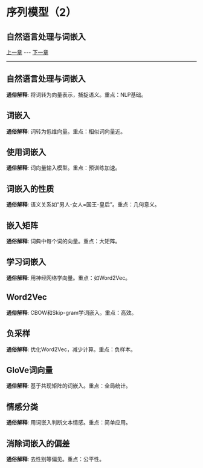 # 序列模型（2）

## 自然语言处理与词嵌入

[上一章](5.sequenceModel-1.md) --- [下一章](5.sequenceModel-3.md)

---

## 自然语言处理与词嵌入

**通俗解释**: 将词转为向量表示，捕捉语义。重点：NLP基础。

## 词嵌入

**通俗解释**: 词转为低维向量。重点：相似词向量近。

## 使用词嵌入

**通俗解释**: 词向量输入模型。重点：预训练加速。

## 词嵌入的性质

**通俗解释**: 语义关系如“男人-女人=国王-皇后”。重点：几何意义。

## 嵌入矩阵

**通俗解释**: 词典中每个词的向量。重点：大矩阵。

## 学习词嵌入

**通俗解释**: 用神经网络学向量。重点：如Word2Vec。

## Word2Vec

**通俗解释**: CBOW和Skip-gram学词嵌入。重点：高效。

## 负采样

**通俗解释**: 优化Word2Vec，减少计算。重点：负样本。

## GloVe词向量

**通俗解释**: 基于共现矩阵的词嵌入。重点：全局统计。

## 情感分类

**通俗解释**: 用词嵌入判断文本情感。重点：简单应用。

## 消除词嵌入的偏差

**通俗解释**: 去性别等偏见。重点：公平性。